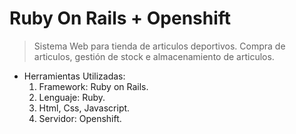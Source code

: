 # Ruby On Rails + Openshift

> Sistema Web para tienda de articulos deportivos.
> Compra de articulos, gestión de stock e almacenamiento de articulos.

- Herramientas Utilizadas:
  1. Framework: Ruby on Rails.
  2. Lenguaje: Ruby.
  3. Html, Css, Javascript.
  4. Servidor: Openshift.
